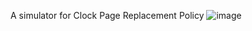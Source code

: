 A simulator for Clock Page Replacement Policy
![image](https://github.com/user-attachments/assets/41fc26e1-aa25-4929-8ec1-67ce492e51c9)
